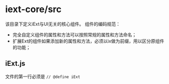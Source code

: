 # iext-core/src

该目录下定义iExt与UI无关的核心组件。
组件的编码规范：

* 完全自定义组件的属性和方法可以按照常规的属性和方法命名；
* 扩展Ext的组件如果添加新的属性和方法，必须以ix做为前缀，用以区分原组件的功能；

## iExt.js
文件的第一行必须是 `// @define iExt`
